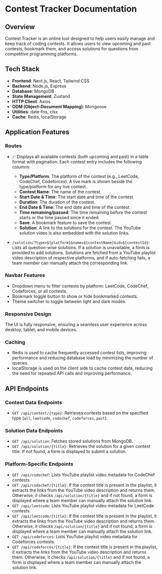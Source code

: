 # Contest Tracker Documentation

## Overview
Contest Tracker is an online tool designed to help users easily manage and keep track of coding contests. It allows users to view upcoming and past contests, bookmark them, and access solutions for questions from competitive programming platforms.

## Tech Stack
- **Frontend**: Next.js, React, Tailwind CSS
- **Backend**: Node.js, Express
- **Database**: MongoDB
- **State Management**: Zustand
- **HTTP Client**: Axios
- **ODM (Object-Document Mapping)**: Mongoose
- **Utilities**: date-fns, clsx
- **Cache**: Redis, localStorage

## Application Features

### Routes
- `/`: Displays all available contests (both upcoming and past) in a table format with pagination. Each contest entry includes the following columns:
  - **Type/Platform**: The platform of the contest (e.g., LeetCode, CodeChef, Codeforces). A live mark is shown beside the type/platform for any live contest.
  - **Contest Name**: The name of the contest.
  - **Start Date & Time**: The start date and time of the contest.
  - **Duration**: The duration of the contest.
  - **End Date & Time**: The end date and time of the contest.
  - **Time remaining/passed**: The time remaining before the contest starts or the time passed since it ended.
  - **Save**: A bookmark feature to save the contest.
  - **Solution**: A link to the solutions for the contest. The YouTube solution video is also embedded with the solution links.

- `/solution/?type=${platform}&name=${contestName}&id=${contestId}`: Lists all question-wise solutions. If a solution is unavailable, a form is provided to add solutions. Solutions are fetched from a YouTube playlist video description of respective platforms, and if auto-fetching fails, a team member can manually attach the corresponding link.

### Navbar Features
- Dropdown menu to filter contests by platform: LeetCode, CodeChef, Codeforces, or all contests.
- Bookmark toggle button to show or hide bookmarked contests.
- Theme switcher to toggle between light and dark modes.

### Responsive Design
The UI is fully responsive, ensuring a seamless user experience across desktop, tablet, and mobile devices.

### Caching
- Redis is used to cache frequently accessed contest lists, improving performance and reducing database load by minimizing the number of queries.
- localStorage is used on the client side to cache contest data, reducing the need for repeated API calls and improving performance.

## API Endpoints

### Contest Data Endpoints
- `GET /api/contest/{type}`: Retrieves contests based on the specified type (`all`, `leetcode`, `codechef`, `codeforces`, `past`).

### Solution Data Endpoints
- `GET /api/solution`: Fetches stored solutions from MongoDB.
- `GET /api/solution/{title}`: Retrieves the solution for a given contest title. If not found, a form is displayed to submit a solution.

### Platform-Specific Endpoints
- `GET /api/codechef`: Lists YouTube playlist video metadata for CodeChef contests.
- `GET /api/codechef/{title}`: If the contest title is present in the playlist, it extracts the links from the YouTube video description and returns them. Otherwise, it checks `/api/solution/{title}` and if not found, a form is displayed where a team member can manually attach the solution link.
- `GET /api/leetcode`: Lists YouTube playlist video metadata for LeetCode contests.
- `GET /api/leetcode/{title}`: If the contest title is present in the playlist, it extracts the links from the YouTube video description and returns them. Otherwise, it checks `/api/solution/{title}` and if not found, a form is displayed where a team member can manually attach the solution link.
- `GET /api/codeforces`: Lists YouTube playlist video metadata for Codeforces contests.
- `GET /api/codeforces/{title}`: If the contest title is present in the playlist, it extracts the links from the YouTube video description and returns them. Otherwise, it checks `/api/solution/{title}` and if not found, a form is displayed where a team member can manually attach the solution link.